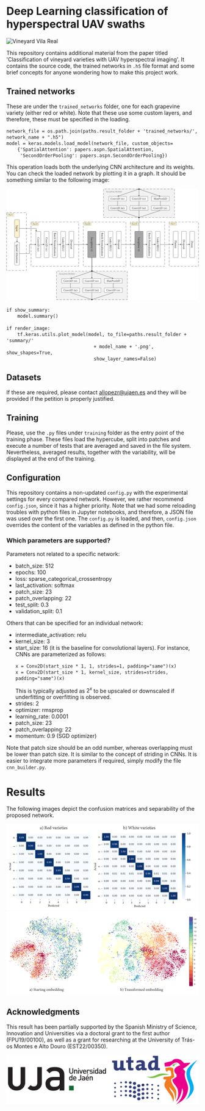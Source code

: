 # Deep Learning classification of hyperspectral UAV swaths

![Vineyard Vila Real](readme_assets/vineyard_background.jpg)

This repository contains additional material from the paper titled 'Classification of vineyard varieties with UAV hyperspectral imaging'. It contains the source code, the trained networks in `.h5` file format and some brief concepts for anyone wondering how to make this project work.

## Trained networks

These are under the `trained_networks` folder, one for each grapevine variety (either red or white). Note that these use some custom layers, and therefore, these must be specified in the loading.

```# Load network
network_file = os.path.join(paths.result_folder + 'trained_networks/', network_name + ".h5")
model = keras.models.load_model(network_file, custom_objects=           
    {'SpatialAttention': papers.aspn.SpatialAttention, 
     'SecondOrderPooling': papers.aspn.SecondOrderPooling})
```

This operation loads both the underlying CNN architecture and its weights. You can check the loaded network by plotting it in a graph. It should be something similar to the following image:

![Network Summary](readme_assets/network.png)

```
if show_summary:
    model.summary()

if render_image:
    tf.keras.utils.plot_model(model, to_file=paths.result_folder + 'summary/' 
                                + model_name + '.png', show_shapes=True, 
                                show_layer_names=False)
```

## Datasets

If these are required, please contact allopezr@ujaen.es and they will be provided if the petition is properly justified. 

## Training 

Please, use the `.py` files under `training` folder as the entry point of the training phase. These files load the hypercube, split into patches and execute a number of tests that are averaged and saved in the file system. Nevertheless, averaged results, together with the variability, will be displayed at the end of the training.

## Configuration

This repository contains a non-updated `config.py` with the experimental settings for every compared network. However, we rather recommend `config.json`, since it has a higher priority. Note that we had some reloading troubles with python files in Jupyter notebooks, and therefore, a JSON file was used over the first one. The `config.py` is loaded, and then, `config.json` overrides the content of the variables as defined in the python file.

### Which parameters are supported?

Parameters not related to a specific network:
* batch_size: 512
* epochs: 100
* loss: sparse_categorical_crossentropy
* last_activation: softmax
* patch_size: 23
* patch_overlapping: 22
* test_split: 0.3
* validation_split: 0.1

Others that can be specified for an individual network: 

* intermediate_activation: relu
* kernel_size: 3
* start_size: 16 (it is the baseline for convolutional layers). For instance, CNNs are parameterized as follows:
    ```
    x = Conv2D(start_size * 1, 1, strides=1, padding="same")(x)
    x = Conv2D(start_size * 1, kernel_size, strides=strides, padding="same")(x)
    ```
    This is typically adjusted as $2^x$ to be upscaled or downscaled if underfitting or overfitting is observed.
* strides: 2
* optimizer: rmsprop
* learning_rate: 0.0001
* patch_size: 23
* patch_overlapping: 22
* momentum: 0.9 (SGD optimizer)

Note that patch size should be an odd number, whereas overlapping must be lower than patch size. It is similar to the concept of striding in CNNs. It is easier to integrate more parameters if required, simply modify the file `cnn_builder.py`.

# Results

The following images depict the confusion matrices and separability of the proposed network.

![Confusion Matrices](readme_assets/confusion_matrices.png)
![Separability](readme_assets/separability.png)


## Acknowledgments

This result has been partially supported by the Spanish Ministry of Science, Innovation and Universities via a doctoral grant to the first author (FPU19/00100), as well as a grant for researching at the University of Trás-os Montes e Alto Douro (EST22/00350).

![Universities](readme_assets/universities.png)
